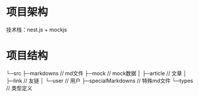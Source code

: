 # 项目架构

技术栈：nest.js + mockjs

# 项目结构

└─src
├─markdowns // md文件
├─mock // mock数据
│ ├─article // 文章
│ ├─link // 友链
│ └─user // 用户
├─specialMarkdowns // 特殊md文件
└─types // 类型定义
